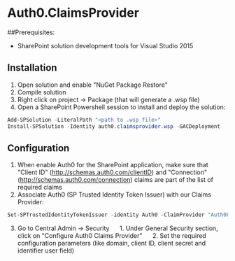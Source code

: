 # Auth0.ClaimsProvider

##Prerequisites:
- SharePoint solution development tools for Visual Studio 2015

## Installation

  1. Open solution and enable "NuGet Package Restore"
  2. Compile solution
  3. Right click on project -> Package (that will generate a .wsp file)
  4. Open a SharePoint Powershell session to install and deploy the solution:

  ~~~ps1
  Add-SPSolution -LiteralPath "<path to .wsp file>"
  Install-SPSolution -Identity auth0.claimsprovider.wsp -GACDeployment
  ~~~
  
## Configuration  
  1. When enable Auth0 for the SharePoint application, make sure that "Client ID" (http://schemas.auth0.com/clientID) and       "Connection" (http://schemas.auth0.com/connection) claims are part of the list of required claims  
  2. Associate Auth0 (SP Trusted Identity Token Issuer) with our Claims Provider: 
  
  ~~~ps1
  Set-SPTrustedIdentityTokenIssuer -identity Auth0 -ClaimProvider "Auth0FederatedUsers"  
  ~~~
  
  3. Go to Central Admin -> Security      
    1. Under General Security section, click on "Configure Auth0 Claims Provider"      
    2. Set the required configuration parameters (like domain, client ID, client secret and identifier user field)
